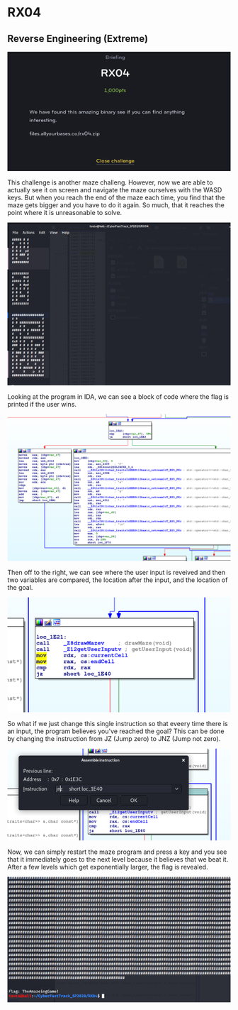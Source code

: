 # RX04
## Reverse Engineering (Extreme)

![RX04](RX04.png)

This challenge is another maze challeng. However, now we are able to actually see it on screen and navigate the maze ourselves with the WASD keys. But when you reach the end of the maze each time, you find that the maze gets bigger and you have to do it again. So  much, that it reaches the point where it is unreasonable to solve.

![RX04](RX04_1.png)

Looking at the program in IDA, we can see a block of code where the flag is printed if the user wins.

![RX04](RX04_2.png)

Then off to the right, we can see where the user input is reveived and then two variables are compared, the location after the input, and the location of the goal.

![RX04](RX04_3.png)

So what if we just change this single instruction so that eveery time there is an input, the program believes you've reached the goal? This can be done by changing the instruction from JZ (Jump zero) to JNZ (Jump not zero).

![RX04](RX04_4.png)

Now, we can simply restart the maze program and press a key and you see that it immediately goes to the next level because it believes that we beat it. After a few levels which get exponentially larger, the flag is revealed.

![RX04](RX04_5.png)

